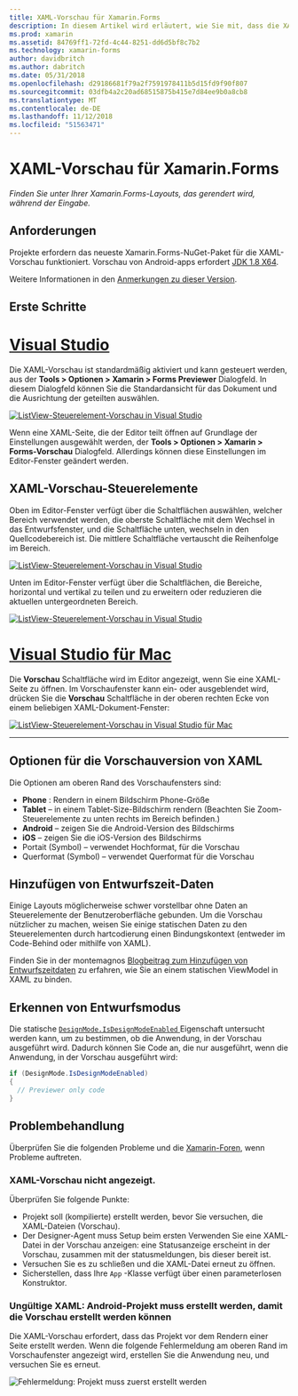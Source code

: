 ```yaml
---
title: XAML-Vorschau für Xamarin.Forms
description: In diesem Artikel wird erläutert, wie Sie mit, dass die XAML-Vorschau finden Sie unter Ihrer Xamarin.Forms-Layouts, das gerendert wird, während der Eingabe. Die XAML-Vorschau steht in Visual Studio 2017 und Visual Studio für Mac.
ms.prod: xamarin
ms.assetid: 84769ff1-72fd-4c44-8251-dd6d5bf8c7b2
ms.technology: xamarin-forms
author: davidbritch
ms.author: dabritch
ms.date: 05/31/2018
ms.openlocfilehash: d29186681f79a2f7591978411b5d15fd9f90f807
ms.sourcegitcommit: 03dfb4a2c20ad68515875b415e7d84ee9b0a8cb8
ms.translationtype: MT
ms.contentlocale: de-DE
ms.lasthandoff: 11/12/2018
ms.locfileid: "51563471"
---
```

# <a name="xaml-previewer-for-xamarinforms"></a>XAML-Vorschau für Xamarin.Forms

_Finden Sie unter Ihrer Xamarin.Forms-Layouts, das gerendert wird, während der Eingabe._

## <a name="requirements"></a>Anforderungen

Projekte erfordern das neueste Xamarin.Forms-NuGet-Paket für die XAML-Vorschau funktioniert. Vorschau von Android-apps erfordert [JDK 1.8 X64](http://www.oracle.com/technetwork/java/javase/downloads/jdk8-downloads-2133151.html).

Weitere Informationen in den [Anmerkungen zu dieser Version](https://developer.xamarin.com/releases/studio/xamarin.studio_6.2/xamarin.studio_6.2/#Xamarin_Forms_Previewer).

## <a name="getting-started"></a>Erste Schritte

# <a name="visual-studiotabwindows"></a>[Visual Studio](#tab/windows)

Die XAML-Vorschau ist standardmäßig aktiviert und kann gesteuert werden, aus der **Tools > Optionen > Xamarin > Forms Previewer** Dialogfeld. In diesem Dialogfeld können Sie die Standardansicht für das Dokument und die Ausrichtung der geteilten auswählen.

[![ListView-Steuerelement-Vorschau in Visual Studio](xaml-previewer-images/xamlp-options-vs.png "Forms-Vorschau-Optionen in Visual Studio")](xaml-previewer-images/xamlp-options-vs.png#lightbox "Forms-Vorschau-Optionen in Visual Studio")

Wenn eine XAML-Seite, die der Editor teilt öffnen auf Grundlage der Einstellungen ausgewählt werden, der **Tools > Optionen > Xamarin > Forms-Vorschau** Dialogfeld. Allerdings können diese Einstellungen im Editor-Fenster geändert werden.

## <a name="xaml-preview-controls"></a>XAML-Vorschau-Steuerelemente

Oben im Editor-Fenster verfügt über die Schaltflächen auswählen, welcher Bereich verwendet werden, die oberste Schaltfläche mit dem Wechsel in das Entwurfsfenster, und die Schaltfläche unten, wechseln in den Quellcodebereich ist. Die mittlere Schaltfläche vertauscht die Reihenfolge im Bereich.

[![ListView-Steuerelement-Vorschau in Visual Studio](xaml-previewer-images/xamlp-controls-vs.png "Forms-Vorschau-Bereich-Steuerelemente in Visual Studio")](xaml-previewer-images/xamlp-controls-vs.png#lightbox "Forms-Vorschau-Bereich-Steuerelemente in Visual Studio")

Unten im Editor-Fenster verfügt über die Schaltflächen, die Bereiche, horizontal und vertikal zu teilen und zu erweitern oder reduzieren die aktuellen untergeordneten Bereich.

[![ListView-Steuerelement-Vorschau in Visual Studio](xaml-previewer-images/xamlp-controls2-vs.png "Forms-Vorschau-Bereich-Steuerelemente in Visual Studio")](xaml-previewer-images/xamlp-controls2-vs.png#lightbox "Forms-Vorschau-Bereich-Steuerelemente in Visual Studio")

# <a name="visual-studio-for-mactabmacos"></a>[Visual Studio für Mac](#tab/macos)

Die **Vorschau** Schaltfläche wird im Editor angezeigt, wenn Sie eine XAML-Seite zu öffnen. Im Vorschaufenster kann ein- oder ausgeblendet wird, drücken Sie die **Vorschau** Schaltfläche in der oberen rechten Ecke von einem beliebigen XAML-Dokument-Fenster:

[![ListView-Steuerelement-Vorschau in Visual Studio für Mac](xaml-previewer-images/xamlp-list-sml.png "Forms-Vorschau in Visual Studio für Mac")](xaml-previewer-images/xamlp-list.png#lightbox "Forms-Vorschau in Visual Studio für Mac")

-----

## <a name="xaml-preview-options"></a>Optionen für die Vorschauversion von XAML

Die Optionen am oberen Rand des Vorschaufensters sind:

* **Phone** : Rendern in einem Bildschirm Phone-Größe
* **Tablet** – in einem Tablet-Size-Bildschirm rendern (Beachten Sie Zoom-Steuerelemente zu unten rechts im Bereich befinden.)
* **Android** – zeigen Sie die Android-Version des Bildschirms
* **iOS** – zeigen Sie die iOS-Version des Bildschirms
* Portait (Symbol) – verwendet Hochformat, für die Vorschau
* Querformat (Symbol) – verwendet Querformat für die Vorschau

## <a name="adding-design-time-data"></a>Hinzufügen von Entwurfszeit-Daten

Einige Layouts möglicherweise schwer vorstellbar ohne Daten an Steuerelemente der Benutzeroberfläche gebunden. Um die Vorschau nützlicher zu machen, weisen Sie einige statischen Daten zu den Steuerelementen durch hartcodierung einen Bindungskontext (entweder im Code-Behind oder mithilfe von XAML).

Finden Sie in der montemagnos [Blogbeitrag zum Hinzufügen von Entwurfszeitdaten](http://motzcod.es/post/143702671962/xamarinforms-xaml-previewer-design-time-data) zu erfahren, wie Sie an einem statischen ViewModel in XAML zu binden.

## <a name="detecting-design-mode"></a>Erkennen von Entwurfsmodus

Die statische [ `DesignMode.IsDesignModeEnabled` ](xref:Xamarin.Forms.DesignMode.IsDesignModeEnabled) Eigenschaft untersucht werden kann, um zu bestimmen, ob die Anwendung, in der Vorschau ausgeführt wird. Dadurch können Sie Code an, die nur ausgeführt, wenn die Anwendung, in der Vorschau ausgeführt wird:

```csharp
if (DesignMode.IsDesignModeEnabled)
{
  // Previewer only code  
}
```

## <a name="troubleshooting"></a>Problembehandlung

Überprüfen Sie die folgenden Probleme und die [Xamarin-Foren](https://forums.xamarin.com/categories/xamarin-forms), wenn Probleme auftreten.

### <a name="xaml-preview-isnt-showing"></a>XAML-Vorschau nicht angezeigt.

Überprüfen Sie folgende Punkte:

* Projekt soll (kompilierte) erstellt werden, bevor Sie versuchen, die XAML-Dateien (Vorschau).
* Der Designer-Agent muss Setup beim ersten Verwenden Sie eine XAML-Datei in der Vorschau anzeigen: eine Statusanzeige erscheint in der Vorschau, zusammen mit der statusmeldungen, bis dieser bereit ist.
* Versuchen Sie es zu schließen und die XAML-Datei erneut zu öffnen.
* Sicherstellen, dass Ihre `App` -Klasse verfügt über einen parameterlosen Konstruktor.

### <a name="invalid-xaml-the-android-project-needs-to-built-before-preview-can-be-created"></a>Ungültige XAML: Android-Projekt muss erstellt werden, damit die Vorschau erstellt werden können

Die XAML-Vorschau erfordert, dass das Projekt vor dem Rendern einer Seite erstellt werden.
Wenn die folgende Fehlermeldung am oberen Rand im Vorschaufenster angezeigt wird, erstellen Sie die Anwendung neu, und versuchen Sie es erneut.

![Fehlermeldung: Projekt muss zuerst erstellt werden](xaml-previewer-images/error-not-built-sml.png "Fehlermeldung angezeigt: das Projekt neu erstellen")
